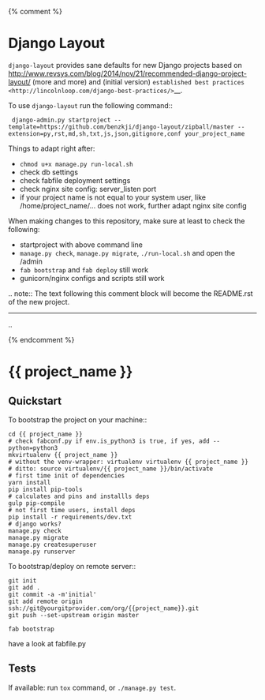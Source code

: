{% comment %}

# Django Layout

``django-layout`` provides sane defaults for new Django projects based on http://www.revsys.com/blog/2014/nov/21/recommended-django-project-layout/ (more and more) and (initial version) `established best practices <http://lincolnloop.com/django-best-practices/>`__.

To use ``django-layout`` run the following command::

     django-admin.py startproject --template=https://github.com/benzkji/django-layout/zipball/master --extension=py,rst,md,sh,txt,js,json,gitignore,conf your_project_name

Things to adapt right after:

- ``chmod u+x manage.py run-local.sh``
- check db settings
- check fabfile deployment settings
- check nginx site config: server_listen port
- if your project name is not equal to your system user, like /home/project_name/... does not work, further adapt nginx site config

When making changes to this repository, make sure at least to check the following:

- startproject with above command line
- `manage.py check`, `manage.py migrate`, `./run-local.sh` and open the /admin
- `fab bootstrap` and `fab deploy` still work
- gunicorn/nginx configs and scripts still work

.. note:: The text following this comment block will become the README.rst of the new project.


-----

..

{% endcomment %}
# {{ project_name }}


## Quickstart

To bootstrap the project on your machine::

    cd {{ project_name }}
    # check fabconf.py if env.is_python3 is true, if yes, add --python=python3
    mkvirtualenv {{ project_name }} 
    # without the venv-wrapper: virtualenv virtualenv {{ project_name }}
    # ditto: source virtualenv/{{ project_name }}/bin/activate
    # first time init of dependencies
    yarn install
    pip install pip-tools
    # calculates and pins and installls deps
    gulp pip-compile  
    # not first time users, install deps
    pip install -r requirements/dev.txt
    # django works?
    manage.py check
    manage.py migrate
    manage.py createsuperuser
    manage.py runserver

To bootstrap/deploy on remote server::

    git init
    git add .
    git commit -a -m'initial'
    git add remote origin ssh://git@yourgitprovider.com/org/{{project_name}}.git
    git push --set-upstream origin master

    fab bootstrap

have a look at fabfile.py

Tests
-----

If available: run `tox` command, or `./manage.py test`.

